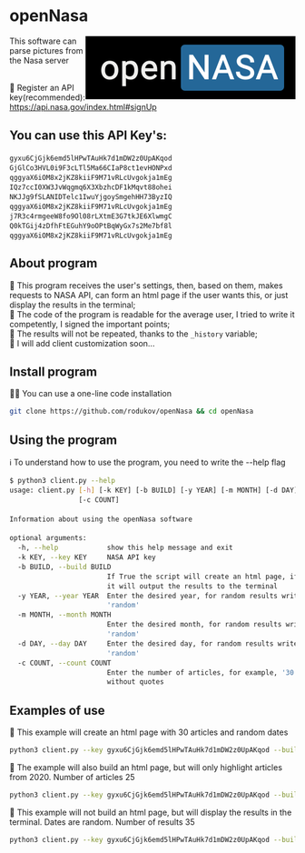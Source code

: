 # openNasa
<img align="right" alt="Preview" src="./preview/logo.png"/>
This software can parse pictures from the Nasa server<br><br>

🔻 Register an API key(recommended): https://api.nasa.gov/index.html#signUp<br>
## You can use this API Key's:
`gyxu6CjGjk6emd5lHPwTAuHk7d1mDW2z0UpAKqod` `GjGlCo3HVL0i9F3cLTl5Ma66CIaP8ct1evHONPxd` `qggyaX6iOM8x2jKZ8kiiF9M71vRLcUvgokja1mEg` <br>
`IQz7ccI0XW3JvWqgmq6X3XbzhcDF1kMqvt88ohei` `NKJJg9fSLANIDTelc1IwuYjgoySmgehHH73ByzIQ` `qggyaX6iOM8x2jKZ8kiiF9M71vRLcUvgokja1mEg` <br>
`j7R3c4rmgeeW8fo9Ol08rLXtmE3G7tkJE6XlwmgC` `Q0kTGij4zDfhFtEGuhY9oOPtBqWyGx7s2Me7bf8l` `qggyaX6iOM8x2jKZ8kiiF9M71vRLcUvgokja1mEg` <br>

## About program
🔺 This program receives the user's settings, then, based on them, makes requests to NASA API, can form an html page if the user wants this, or just display the results in the terminal;<br>
🔺 The code of the program is readable for the average user, I tried to write it competently, I signed the important points;<br>
🔺 The results will not be repeated, thanks to the `_history` variable;<br>
🔺 I will add client customization soon...<br>

## Install program
👨‍💻 You can use a one-line code installation
```bash
git clone https://github.com/rodukov/openNasa && cd openNasa
```

## Using the program
ℹ️ To understand how to use the program, you need to write the --help flag
```bash
$ python3 client.py --help
usage: client.py [-h] [-k KEY] [-b BUILD] [-y YEAR] [-m MONTH] [-d DAY]
                 [-c COUNT]

Information about using the openNasa software

optional arguments:
  -h, --help            show this help message and exit
  -k KEY, --key KEY     NASA API key
  -b BUILD, --build BUILD
                        If True the script will create an html page, if False
                        it will output the results to the terminal
  -y YEAR, --year YEAR  Enter the desired year, for random results write
                        'random'
  -m MONTH, --month MONTH
                        Enter the desired month, for random results write
                        'random'
  -d DAY, --day DAY     Enter the desired day, for random results write
                        'random'
  -c COUNT, --count COUNT
                        Enter the number of articles, for example, '30',
                        without quotes
```

## Examples of use
📌 This example will create an html page with 30 articles and random dates
```bash
python3 client.py --key gyxu6CjGjk6emd5lHPwTAuHk7d1mDW2z0UpAKqod --build True --year random --month random --day random --count 30
```
📌 The example will also build an html page, but will only highlight articles from 2020. Number of articles 25
```bash
python3 client.py --key gyxu6CjGjk6emd5lHPwTAuHk7d1mDW2z0UpAKqod --build True --year 2020 --month random --day random --count 25
```
📌 This example will not build an html page, but will display the results in the terminal. Dates are random. Number of results 35
```bash
python3 client.py --key gyxu6CjGjk6emd5lHPwTAuHk7d1mDW2z0UpAKqod --build False --year random --month random --day random --count 35
```

